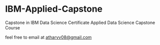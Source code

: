 # IBM-Applied-Capstone
Capstone in IBM Data Science Certificate Applied Data Science Capstone Course

feel free to email at atharvv08@gmail.com
